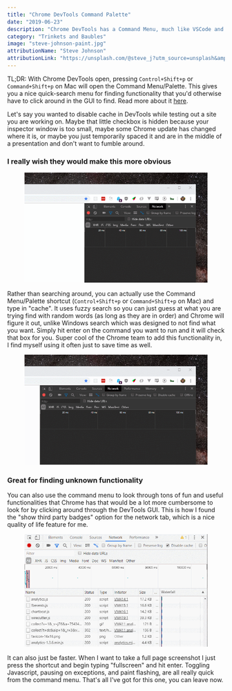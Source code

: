 ```yaml
---
title: "Chrome DevTools Command Palette"
date: "2019-06-23"
description: "Chrome DevTools has a Command Menu, much like VSCode and other editors!"
category: "Trinkets and Baubles"
image: "steve-johnson-paint.jpg"
attributionName: "Steve Johnson"
attributionLink: "https://unsplash.com/@steve_j?utm_source=unsplash&amp;utm_medium=referral&amp;utm_content=creditCopyText"
---
```


TL;DR: With Chrome DevTools open, pressing `Control+Shift+p` or `Command+Shift+p` on Mac will open the Command Menu/Palette. This gives you a nice quick-search menu for finding functionality that you'd otherwise have to click around in the GUI to find. Read more about it [here](https://developers.google.com/web/tools/chrome-devtools/command-menu/).

Let's say you wanted to disable cache in DevTools while testing out a site you are working on. Maybe that little checkbox is hidden because your inspector window is too small, maybe some Chrome update has changed where it is, or maybe you just temporarily spaced it and are in the middle of a presentation and don't want to fumble around.

### I really wish they would make this more obvious

<figure>
  <img src="../images/disable-cache-byby.gif" alt="disable cache checkbox not visible when resizing devtools window"></img>
</figure>

Rather than searching around, you can actually use the Command Menu/Palette shortcut (`Control+Shift+p` or `Command+Shift+p` on Mac) and type in "cache". It uses fuzzy search so you can just guess at what you are trying find with random words (as long as they are in order) and Chrome will figure it out, unlike Windows search which was designed to not find what you want. Simply hit enter on the command you want to run and it will check that box for you. Super cool of the Chrome team to add this functionality in, I find myself using it often just to save time as well.

<figure>
  <img src="../images/command-menu-disable-cache.gif" alt="disabling cache using the command menu"></img>
</figure>

### Great for finding unknown functionality

You can also use the command menu to look through tons of fun and useful functionalities that Chrome has that would be a lot more cumbersome to look for by clicking around through the DevTools GUI. This is how I found the "show third party badges" option for the network tab, which is a nice quality of life feature for me.

<figure>
  <img src="../images/third-party-tags.gif" alt="show third party tags command"></img>
</figure>

It can also just be faster. When I want to take a full page screenshot I just press the shortcut and begin typing "fullscreen" and hit enter. Toggling Javascript, pausing on exceptions, and paint flashing, are all really quick from the command menu. That's all I've got for this one, you can leave now.
